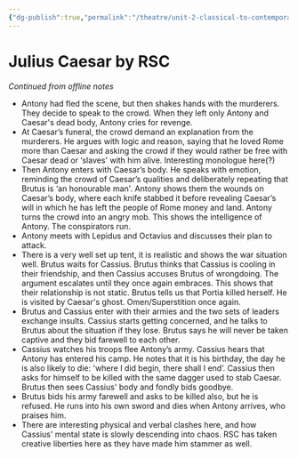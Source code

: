```yaml
---
{"dg-publish":true,"permalink":"/theatre/unit-2-classical-to-contemporary/online-notes-on-julius-caesar-rsc/","dgHomeLink":true,"dgPassFrontmatter":true}
---
```


# Julius Caesar by RSC
*Continued from offline notes*
- Antony had fled the scene, but then shakes hands with the murderers. They decide to speak to the crowd. When they left only Antony and Caesar's dead body, Antony cries for revenge.
- At Caesar’s funeral, the crowd demand an explanation from the murderers. He argues with logic and reason, saying that he loved Rome more than Caesar and asking the crowd if they would rather be free with Caesar dead or ‘slaves' with him alive. Interesting monologue here(?)
- Then Antony enters with Caesar’s body. He speaks with emotion, reminding the crowd of Caesar’s qualities and deliberately repeating that Brutus is ‘an honourable man'. Antony shows them the wounds on Caesar’s body, where each knife stabbed it before revealing Caesar’s will in which he has left the people of Rome money and land. Antony turns the crowd into an angry mob. This shows the intelligence of Antony. The conspirators run.
-  Antony meets with Lepidus and Octavius and discusses their plan to attack.
- There is a very well set up tent, it is realistic and shows the war situation well. Brutus waits for Cassius. Brutus thinks that Cassius is cooling in their friendship, and then Cassius accuses Brutus of wrongdoing. The argument escalates until they once again embraces. This shows that their relationship is not static. Brutus tells us that Portia killed herself.  He is visited by Caesar's ghost. Omen/Superstition once again.
- Brutus and Cassius enter with their armies and the two sets of leaders exchange insults. Cassius starts getting concerned, and he talks to Brutus about the situation if they lose. Brutus says he will never be taken captive and they bid farewell to each other.
- Cassius watches his troops flee Antony’s army. Cassius hears that Antony has entered his camp. He notes that it is his birthday, the day he is also likely to die: 'where I did begin, there shall I end’. Cassius then asks for himself to be killed with the same dagger used to stab Caesar.  Brutus then sees Cassius' body and fondly bids goodbye.
- Brutus bids his army farewell and asks to be killed also, but he is refused. He runs into his own sword and dies when Antony arrives, who praises him.
- There are interesting physical and verbal clashes here, and how Cassius' mental state is slowly descending into chaos. RSC has taken creative liberties here as they have made him stammer as well.







